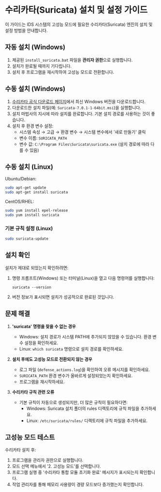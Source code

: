 # 수리카타(Suricata) 설치 및 설정 가이드

이 가이드는 IDS 시스템의 고성능 모드에 필요한 수리카타(Suricata) 엔진의 설치 및 설정 방법을 안내합니다.

## 자동 설치 (Windows)

1. 제공된 `install_suricata.bat` 파일을 **관리자 권한**으로 실행합니다.
2. 설치가 완료될 때까지 기다립니다.
3. 설치 후 프로그램을 재시작하여 고성능 모드로 전환합니다.

## 수동 설치 (Windows)

1. [수리카타 공식 다운로드 페이지](https://suricata.io/download/)에서 최신 Windows 버전을 다운로드합니다.
2. 다운로드한 설치 파일(예: `Suricata-7.0.1-1-64bit.msi`)을 실행합니다.
3. 설치 마법사의 지시에 따라 설치를 완료합니다. 기본 설치 경로를 사용하는 것이 좋습니다.
4. 설치 후 환경 변수 설정:
   - 시스템 속성 → 고급 → 환경 변수 → 시스템 변수에서 '새로 만들기' 클릭
   - 변수 이름: `SURICATA_PATH`
   - 변수 값: `C:\Program Files\Suricata\suricata.exe` (설치 경로에 따라 다를 수 있음)

## 수동 설치 (Linux)

Ubuntu/Debian:
```bash
sudo apt-get update
sudo apt-get install suricata
```

CentOS/RHEL:
```bash
sudo yum install epel-release
sudo yum install suricata
```

### 기본 규칙 설정 (Linux)

```bash
sudo suricata-update
```

## 설치 확인

설치가 제대로 되었는지 확인하려면:

1. 명령 프롬프트(Windows) 또는 터미널(Linux)을 열고 다음 명령어를 실행합니다:

   ```
   suricata --version
   ```

2. 버전 정보가 표시되면 설치가 성공적으로 완료된 것입니다.

## 문제 해결

1. **'suricata' 명령을 찾을 수 없는 경우**
   - Windows: 설치 경로가 시스템 PATH에 추가되지 않았을 수 있습니다. 환경 변수 설정을 확인하세요.
   - Linux: `which suricata` 명령으로 설치 경로를 확인하세요.

2. **설치 후에도 고성능 모드로 전환되지 않는 경우**
   - 로그 파일 (`defense_actions.log`)을 확인하여 오류 메시지를 확인하세요.
   - `SURICATA_PATH` 환경 변수가 올바르게 설정되었는지 확인하세요.
   - 프로그램을 재시작하세요.

3. **수리카타 규칙 관련 오류**
   - 기본 규칙이 자동으로 생성되지만, 더 많은 규칙이 필요하다면:
     - Windows: Suricata 설치 폴더의 rules 디렉토리에 규칙 파일을 추가하세요.
     - Linux: `/etc/suricata/rules/` 디렉토리에 규칙 파일을 추가하세요.

## 고성능 모드 테스트

수리카타 설치 후:

1. 프로그램을 관리자 권한으로 실행합니다.
2. 모드 선택 메뉴에서 '2. 고성능 모드'를 선택합니다.
3. 프로그램 실행 중 '수리카타 통합 모듈 초기화 완료' 메시지가 표시되는지 확인합니다.
4. 작업 관리자를 통해 메모리 사용량이 경량 모드보다 증가했는지 확인합니다. 
